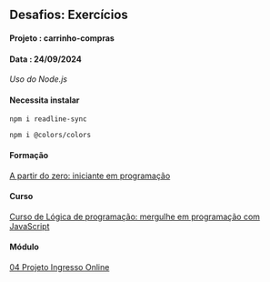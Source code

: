  ## Desafios: Exercícios
#### Projeto : carrinho-compras
#### Data    : 24/09/2024

*Uso do Node.js*

#### Necessita instalar
```
npm i readline-sync
```
```
npm i @colors/colors
```
#### Formação
[A partir do zero: iniciante em programação](https://cursos.alura.com.br/formacao-programacao)

#### Curso
[Curso de Lógica de programação: mergulhe em programação com JavaScript](https://cursos.alura.com.br/course/logica-programacao-praticando-desafios/task/139822) 

#### Módulo
[04 Projeto Ingresso Online](https://cursos.alura.com.br/course/logica-programacao-praticando-desafios/task/139830)
